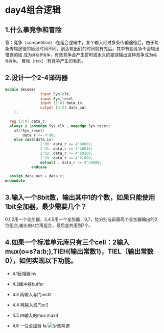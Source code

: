 day4组合逻辑
==
1.什么事竞争和冒险
------
 答：竞争（competition）:在组合逻辑中，某个输入经过多条传输途径后，由于每条传输途径的延迟时间不同，到达输出们的时间就有先后。其中有些竞争不会输出错误的结
 成为`非临界竞争`，有些竞争会产生暂时或永久的错误输出这种竞争成为`临界竞争`。
    冒险（risk）:有竞争产生的毛刺。
    
2.设计一个2-4译码器
-----
```verilog
module decode(
                input Sys_clk,
                input Sys_reset,
                input [1:0] data_in,
                output [3:0] data_out
    );
    
  reg [3:0] data_r;
  always @ (posedge Sys_clk , negedge Sys_reset)
  	if(!Sys_reset)
  		data_r <= 4'd0;
  	else case(data_in)
  				2'd0: data_r <= 4'b0001;
  				2'd1: data_r <= 4'b0010;
  				2'd2: data_r <= 4'b0100;
  				2'd3: data_r <= 4'b1000;
  				default : data_r <= 4'b0000;
  			endcase
  			
  assign data_out = data_r;
endmodule
```
3.输入一个8bit数，输出其中1的个数，如果只能使用1bit全加器，最少需要几个？
------
 0,1,2用一个全加器，3,4,5用一个全加器，6,7，位分别与前面两个全加器输出的2位组合,输出的4位再组合，最后总共用到7个。
 
4.如果一个标准单元库只有三个cell：2输入mux(o=s?a:b;),TIEH(输出常数1)，TIEL（输出常数0），如何实现以下功能。
-------
  * 4.1反相器inv
  
  * 4.2缓冲器buffer
  
  * 4.3 两输入与门and2
  
  * 4.4 两输入或门or2
  
  * 4.5 四输入的mux mux4
  
  * 4.6 一位全加器 fa
![少些两道](https://github.com/zsylov/verliog-study/blob/master/20190425222812.jpg)
